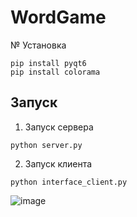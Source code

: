 # WordGame

№ Установка
```
pip install pyqt6
pip install colorama
```
## Запуск
1. Запуск сервера
```
python server.py
```
2. Запуск клиента
```
python interface_client.py
```

![image](https://github.com/user-attachments/assets/71e250d6-48da-41b9-8a1c-343532369f28)

   
   

